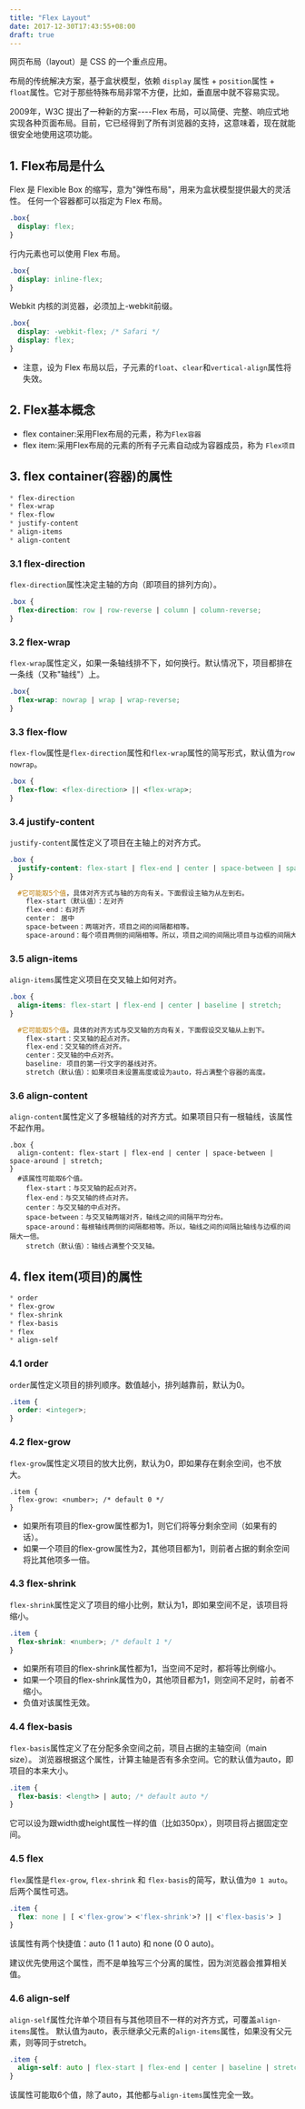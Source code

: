 ```yaml
---
title: "Flex Layout"
date: 2017-12-30T17:43:55+08:00
draft: true
---
```


网页布局（layout）是 CSS 的一个重点应用。

布局的传统解决方案，基于盒状模型，依赖 `display` 属性 + `position`属性 + `float`属性。它对于那些特殊布局非常不方便，比如，垂直居中就不容易实现。

2009年，W3C 提出了一种新的方案----Flex 布局，可以简便、完整、响应式地实现各种页面布局。目前，它已经得到了所有浏览器的支持，这意味着，现在就能很安全地使用这项功能。

<!--more-->

## 1. Flex布局是什么
Flex 是 Flexible Box 的缩写，意为"弹性布局"，用来为盒状模型提供最大的灵活性。
任何一个容器都可以指定为 Flex 布局。
```css
.box{
  display: flex;
}
```
行内元素也可以使用 Flex 布局。
```css
.box{
  display: inline-flex;
}
```
Webkit 内核的浏览器，必须加上-webkit前缀。

```css
.box{
  display: -webkit-flex; /* Safari */
  display: flex;
}
```
* 注意，设为 Flex 布局以后，子元素的`float`、`clear`和`vertical-align`属性将失效。

## 2. Flex基本概念
* flex container:采用Flex布局的元素，称为`Flex容器`
* flex item:采用Flex布局的元素的所有子元素自动成为容器成员，称为 `Flex项目`

## 3. flex container(容器)的属性
```css
* flex-direction
* flex-wrap
* flex-flow
* justify-content
* align-items
* align-content
```
### 3.1 flex-direction
`flex-direction`属性决定主轴的方向（即项目的排列方向）。
```css
.box {
  flex-direction: row | row-reverse | column | column-reverse;
}
```

### 3.2 flex-wrap
`flex-wrap`属性定义，如果一条轴线排不下，如何换行。默认情况下，项目都排在一条线（又称"轴线"）上。
```css
.box{
  flex-wrap: nowrap | wrap | wrap-reverse;
}
```

### 3.3 flex-flow
`flex-flow`属性是`flex-direction`属性和`flex-wrap`属性的简写形式，默认值为`row nowrap`。
```css
.box {
  flex-flow: <flex-direction> || <flex-wrap>;
}
```

### 3.4 justify-content
`justify-content`属性定义了项目在主轴上的对齐方式。
```css
.box {
  justify-content: flex-start | flex-end | center | space-between | space-around;
}

  #它可能取5个值，具体对齐方式与轴的方向有关。下面假设主轴为从左到右。
	flex-start（默认值）：左对齐
	flex-end：右对齐
	center： 居中
	space-between：两端对齐，项目之间的间隔都相等。
	space-around：每个项目两侧的间隔相等。所以，项目之间的间隔比项目与边框的间隔大一倍。
```

### 3.5 align-items
`align-items`属性定义项目在交叉轴上如何对齐。
```css
.box {
  align-items: flex-start | flex-end | center | baseline | stretch;
}

  #它可能取5个值。具体的对齐方式与交叉轴的方向有关，下面假设交叉轴从上到下。
	flex-start：交叉轴的起点对齐。
	flex-end：交叉轴的终点对齐。
	center：交叉轴的中点对齐。
	baseline: 项目的第一行文字的基线对齐。
	stretch（默认值）：如果项目未设置高度或设为auto，将占满整个容器的高度。
```

### 3.6 align-content
`align-content`属性定义了多根轴线的对齐方式。如果项目只有一根轴线，该属性不起作用。
```
.box {
  align-content: flex-start | flex-end | center | space-between | space-around | stretch;
}
  #该属性可能取6个值。
	flex-start：与交叉轴的起点对齐。
	flex-end：与交叉轴的终点对齐。
	center：与交叉轴的中点对齐。
	space-between：与交叉轴两端对齐，轴线之间的间隔平均分布。
	space-around：每根轴线两侧的间隔都相等。所以，轴线之间的间隔比轴线与边框的间隔大一倍。
	stretch（默认值）：轴线占满整个交叉轴。
```
## 4. flex item(项目)的属性
```css
* order
* flex-grow
* flex-shrink
* flex-basis
* flex
* align-self
```

### 4.1 order
`order`属性定义项目的排列顺序。数值越小，排列越靠前，默认为0。
```css
.item {
  order: <integer>;
}
```

### 4.2 flex-grow
`flex-grow`属性定义项目的放大比例，默认为0，即如果存在剩余空间，也不放大。
```cass
.item {
  flex-grow: <number>; /* default 0 */
}
```
* 如果所有项目的flex-grow属性都为1，则它们将等分剩余空间（如果有的话）。
* 如果一个项目的flex-grow属性为2，其他项目都为1，则前者占据的剩余空间将比其他项多一倍。

### 4.3 flex-shrink
`flex-shrink`属性定义了项目的缩小比例，默认为1，即如果空间不足，该项目将缩小。
```css
.item {
  flex-shrink: <number>; /* default 1 */
}
```

* 如果所有项目的flex-shrink属性都为1，当空间不足时，都将等比例缩小。
* 如果一个项目的flex-shrink属性为0，其他项目都为1，则空间不足时，前者不缩小。
* 负值对该属性无效。

### 4.4 flex-basis
`flex-basis`属性定义了在分配多余空间之前，项目占据的主轴空间（main size）。
浏览器根据这个属性，计算主轴是否有多余空间。它的默认值为auto，即项目的本来大小。
```css
.item {
  flex-basis: <length> | auto; /* default auto */
}
```
它可以设为跟width或height属性一样的值（比如350px），则项目将占据固定空间。

### 4.5 flex
`flex`属性是`flex-grow`, `flex-shrink` 和 `flex-basis`的简写，默认值为`0 1 auto`。后两个属性可选。
```css
.item {
  flex: none | [ <'flex-grow'> <'flex-shrink'>? || <'flex-basis'> ]
}
```
该属性有两个快捷值：auto (1 1 auto) 和 none (0 0 auto)。

建议优先使用这个属性，而不是单独写三个分离的属性，因为浏览器会推算相关值。

### 4.6 align-self
`align-self`属性允许单个项目有与其他项目不一样的对齐方式，可覆盖`align-items`属性。
默认值为auto，表示继承父元素的`align-items`属性，如果没有父元素，则等同于stretch。
```css
.item {
  align-self: auto | flex-start | flex-end | center | baseline | stretch;
}
```
该属性可能取6个值，除了auto，其他都与`align-items`属性完全一致。











